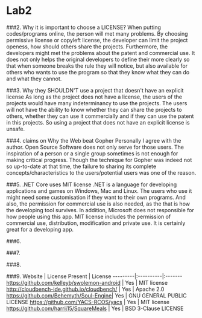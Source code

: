 # Lab2

###2. Why it is important to choose a LICENSE?
When putting codes/programs online, the person will met many problems. By choosing permissive license or copyleft license, the developer can limit the project openess, how should others share the projects. Furthermore, the developers might met the problems about the patent and commercial use. It does not only helps the original developers to define their more clearly so that when someone breaks the rule they will notice, but also available for others who wants to use the program so that they know what they can do and what they cannot. 


###3. Why they SHOULDN'T use a project that doesn't have an explicit license
As long as the project does not have a license, the users of the projects would have many indeterminancy to use the projects. The users will not have the ability to know whether they can share the projects to others, whether they can use it commercially and if they can use the patent in this projects. So using a project that does not have an explicit license is unsafe. 

###4. claims on Why the Web beat Gopher
Personally I agree with the author. Open Source Software does not only serve for those users. The inspiration of a person or a single group sometimes is not enough for making critical progress. Though the technique for Gopher was indeed not so up-to-date at that time, the failure to sharing its complete concepts/characteristics to the users/potential users was one of the reason. 

###5. .NET Core uses MIT license
.NET is a language for developing applications and games on Windows, Mac and Linux. The users who use it might need some customisation if they want to their own programs. And also, the permission for commercial use is also needed, as the that is how the developing tool survives. In addition, Microsoft does not responsible for how people using this app. MIT license includes the permission of commercial use, distribution, modification and private use. It is certainly great for a developing app. 

###6. 

###7. 

###8.

###9.
Website | License Present | License
---------|:----------|:-------
https://github.com/kelleyb/swolemon-android | Yes | MIT license 
http://cloudbench-ide.github.io/cloudbench/ | Yes | Apache 2.0
https://github.com/Behemyth/Soul-Engine| Yes | GNU GENERAL PUBLIC LICENSE
https://github.com/YACS-RCOS/yacs | Yes | MIT license
https://github.com/harrij15/SquareMeals | Yes | BSD 3-Clause LICENSE

